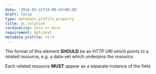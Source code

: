 ```yaml
---
date: '2016-03-21T10:00:43+00:00'
draft: false
type: metadata_profile_property
title: dc:relation
cardinality: Zero or more
requirement: Optional
metadata_profile: v1-4
---
```

The format of this element **SHOULD** be an HTTP URI which points to a related resource, e.g. a data-set which underpins *the resource*.

Each related resource **MUST** appear as a separate instance of the field.
